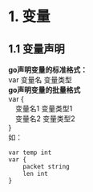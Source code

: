 # 1. 变量
## 1.1 变量声明
**go声明变量的标准格式：**  
var 变量名 变量类型  
**go声明变量的批量格式**  
var {  
&emsp;变量名1 变量类型1  
&emsp;变量名2 变量类型2  
}  
如：
```
var temp int  
var {
    packet string
    len int
}
```
